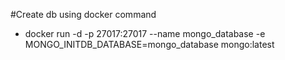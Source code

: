 #Create db using docker command

-   docker run -d -p 27017:27017 --name mongo_database -e MONGO_INITDB_DATABASE=mongo_database mongo:latest
